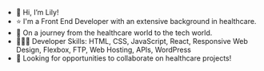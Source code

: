 - 👋 Hi, I’m Lily!
- ⭐️ I'm a Front End Developer with an extensive background in healthcare.
- 🌱 On a journey from the healthcare world to the tech world.
- 👩🏻‍💻 Developer Skills: HTML, CSS, JavaScript, React, Responsive Web Design, Flexbox, FTP, Web Hosting, APIs, WordPress
- 👀 Looking for opportunities to collaborate on healthcare projects!
 


<!---
- 👋 Hi, I’m @lilyyee
- 👀 I’m interested in ...
- 🌱 I’m currently learning ...
- 💞️ I’m looking to collaborate on ...
- 📫 How to reach me ...
--->

<!---
lilyyee/lilyyee is a ✨ special ✨ repository because its `README.md` (this file) appears on your GitHub profile.
You can click the Preview link to take a look at your changes.
--->
